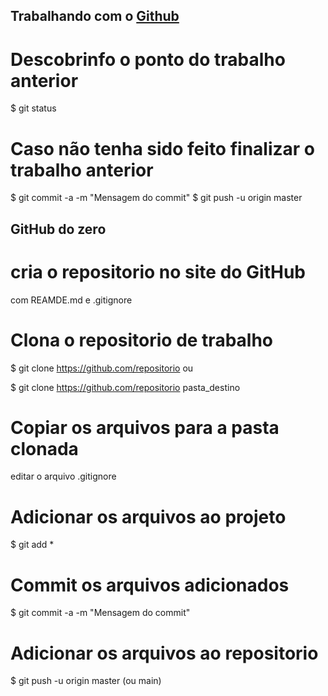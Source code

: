 ## Trabalhando com o [Github](https://git-scm.com/book/en/v2)


# Descobrinfo o ponto do trabalho anterior

$ git status

# Caso não tenha sido feito finalizar o trabalho anterior


$ git commit -a -m "Mensagem do commit"
$ git push -u origin master



##  GitHub do zero


# cria o repositorio no site do GitHub
com REAMDE.md e .gitignore


# Clona o repositorio de trabalho

$ git clone https://github.com/repositorio ou

$ git clone https://github.com/repositorio pasta_destino

# Copiar os arquivos para a pasta clonada

 editar o arquivo .gitignore

# Adicionar os arquivos ao projeto

$ git add *

# Commit os arquivos adicionados

$ git commit -a -m "Mensagem do commit"

# Adicionar os arquivos ao repositorio

$ git push -u origin master (ou main)





